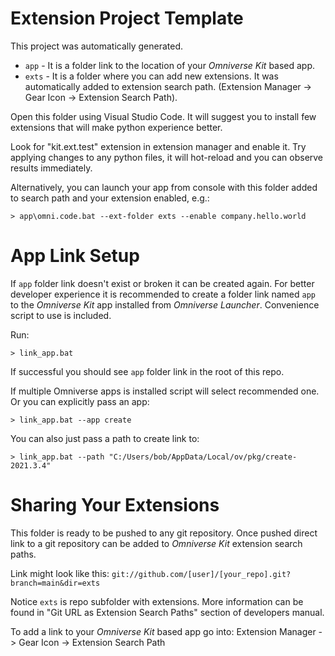 # Extension Project Template

This project was automatically generated.

- `app` - It is a folder link to the location of your *Omniverse Kit* based app.
- `exts` - It is a folder where you can add new extensions. It was automatically added to extension search path. (Extension Manager -> Gear Icon -> Extension Search Path).

Open this folder using Visual Studio Code. It will suggest you to install few extensions that will make python experience better.

Look for "kit.ext.test" extension in extension manager and enable it. Try applying changes to any python files, it will hot-reload and you can observe results immediately.

Alternatively, you can launch your app from console with this folder added to search path and your extension enabled, e.g.:

```
> app\omni.code.bat --ext-folder exts --enable company.hello.world
```

# App Link Setup

If `app` folder link doesn't exist or broken it can be created again. For better developer experience it is recommended to create a folder link named `app` to the *Omniverse Kit* app installed from *Omniverse Launcher*. Convenience script to use is included.

Run:

```
> link_app.bat
```

If successful you should see `app` folder link in the root of this repo.

If multiple Omniverse apps is installed script will select recommended one. Or you can explicitly pass an app:

```
> link_app.bat --app create
```

You can also just pass a path to create link to:

```
> link_app.bat --path "C:/Users/bob/AppData/Local/ov/pkg/create-2021.3.4"
```


# Sharing Your Extensions

This folder is ready to be pushed to any git repository. Once pushed direct link to a git repository can be added to *Omniverse Kit* extension search paths.

Link might look like this: `git://github.com/[user]/[your_repo].git?branch=main&dir=exts`

Notice `exts` is repo subfolder with extensions. More information can be found in "Git URL as Extension Search Paths" section of developers manual.

To add a link to your *Omniverse Kit* based app go into: Extension Manager -> Gear Icon -> Extension Search Path

